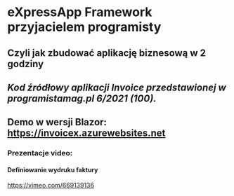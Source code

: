 
# eXpressApp Framework przyjacielem programisty
## Czyli jak zbudować aplikację biznesową w 2 godziny
## *Kod źródłowy aplikacji Invoice przedstawionej w programistamag.pl 6/2021 (100).*
## Demo w wersji Blazor: https://invoicex.azurewebsites.net

### Prezentacje video:
#### Definiowanie wydruku faktury
https://vimeo.com/669139136
